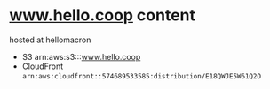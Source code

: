 # www.hello.coop content

hosted at hellomacron 
- S3 arn:aws:s3:::www.hello.coop
- CloudFront `arn:aws:cloudfront::574689533585:distribution/E18QWJE5W61Q2O`
